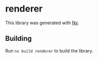 # renderer

This library was generated with [Nx](https://nx.dev).

## Building

Run `nx build renderer` to build the library.
